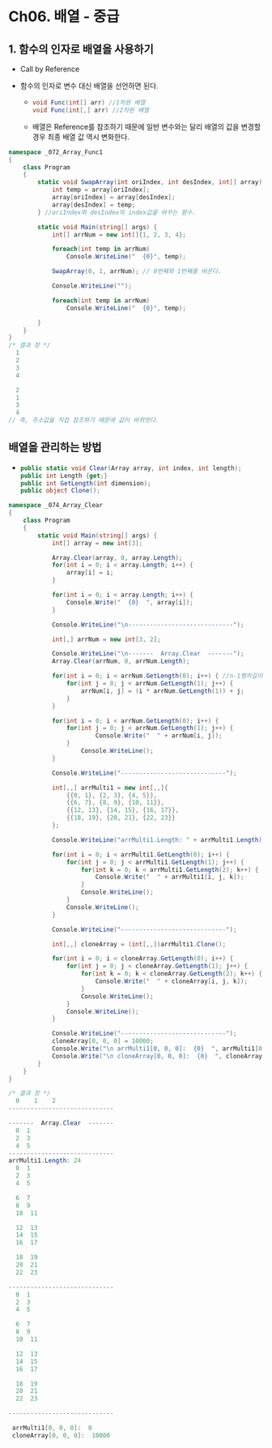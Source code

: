# Ch06. 배열 - 중급 



## 1. 함수의 인자로 배열을 사용하기

 - Call by Reference

 - 함수의 인자로 변수 대신 배열을 선언하면 된다.

    - ```C#
      void Func(int[] arr) //1차원 배열
      void Func(int[,] arr) //2차원 배열
      ```

   - 배열은 Reference를 참조하기 때문에 일반 변수와는 달리 배열의 값을 변경할 경우 최종 배열 값 역시 변화한다.



```C#
namespace _072_Array_Func1
{
    class Program
    {
        static void SwapArray(int oriIndex, int desIndex, int[] array) {
            int temp = array[oriIndex];
            array[oriIndex] = array[desIndex];
            array[desIndex] = temp;
        } //oriIndex와 desIndex의 index값을 바꾸는 함수.

        static void Main(string[] args) {
            int[] arrNum = new int[]{1, 2, 3, 4};

            foreach(int temp in arrNum)
                Console.WriteLine("  {0}", temp);

            SwapArray(0, 1, arrNum); // 0번쨰와 1번째를 바꾼다.

            Console.WriteLine("");

            foreach(int temp in arrNum)
                Console.WriteLine("  {0}", temp);

        }
    }
}
/* 결과 창 */
  1
  2
  3
  4

  2
  1
  3
  4
// 즉, 주소값을 직접 참조하기 때문에 값이 바뀌엇다.
```





## 배열을 관리하는 방법

 - ```C#
   public static void Clear(Array array, int index, int length);
   public int Length {get;}
   public int GetLength(int dimension);
   public object Clone();
   ```





```C#
namespace _074_Array_Clear
{
    class Program
    {
        static void Main(string[] args) {
            int[] array = new int[3];

            Array.Clear(array, 0, array.Length);
            for(int i = 0; i < array.Length; i++) {
                array[i] = i;
            }

            for(int i = 0; i < array.Length; i++) {
                Console.Write("  {0}  ", array[i]);
            }

            Console.WriteLine("\n-----------------------------");

            int[,] arrNum = new int[3, 2];

            Console.WriteLine("\n-------  Array.Clear  -------");
            Array.Clear(arrNum, 0, arrNum.Length);

            for(int i = 0; i < arrNum.GetLength(0); i++) { //n-1행의길이 : 즉 1행의 길이인 3이 반환 
                for(int j = 0; j < arrNum.GetLength(1); j++) { 
                    arrNum[i, j] = (i * arrNum.GetLength(1)) + j;
                }
            }

            for(int i = 0; i < arrNum.GetLength(0); i++) {
                for(int j = 0; j < arrNum.GetLength(1); j++) {
                        Console.Write("  " + arrNum[i, j]);
                }
                    Console.WriteLine();
            }

            Console.WriteLine("-----------------------------");

            int[,,] arrMulti1 = new int[,,]{
                {{0, 1}, {2, 3}, {4, 5}},
                {{6, 7}, {8, 9}, {10, 11}},
                {{12, 13}, {14, 15}, {16, 17}},
                {{18, 19}, {20, 21}, {22, 23}}
            };

            Console.WriteLine("arrMulti1.Length: " + arrMulti1.Length);

            for(int i = 0; i < arrMulti1.GetLength(0); i++) {
                for(int j = 0; j < arrMulti1.GetLength(1); j++) {
                    for(int k = 0; k < arrMulti1.GetLength(2); k++) {
                        Console.Write("  " + arrMulti1[i, j, k]);
                    }
                    Console.WriteLine();
                }
                Console.WriteLine();
            }

            Console.WriteLine("-----------------------------");

            int[,,] cloneArray = (int[,,])arrMulti1.Clone();

            for(int i = 0; i < cloneArray.GetLength(0); i++) {
                for(int j = 0; j < cloneArray.GetLength(1); j++) {
                    for(int k = 0; k < cloneArray.GetLength(2); k++) {
                        Console.Write("  " + cloneArray[i, j, k]);
                    }
                    Console.WriteLine();
                }
                Console.WriteLine();
            }

            Console.WriteLine("-----------------------------");
            cloneArray[0, 0, 0] = 10000;
            Console.Write("\n arrMulti1[0, 0, 0]:  {0}  ", arrMulti1[0, 0, 0]);
            Console.Write("\n cloneArray[0, 0, 0]:  {0}  ", cloneArray[0, 0, 0]);
        }
    }
}

/* 결과 창 */
  0    1    2
-----------------------------

-------  Array.Clear  -------
  0  1
  2  3
  4  5
-----------------------------
arrMulti1.Length: 24
  0  1
  2  3
  4  5

  6  7
  8  9
  10  11

  12  13
  14  15
  16  17

  18  19
  20  21
  22  23

-----------------------------
  0  1
  2  3
  4  5

  6  7
  8  9
  10  11

  12  13
  14  15
  16  17

  18  19
  20  21
  22  23

-----------------------------

 arrMulti1[0, 0, 0]:  0
 cloneArray[0, 0, 0]:  10000
```

